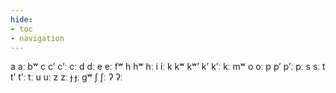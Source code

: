 ```yaml
---
hide:
- toc
- navigation
---
```

a
aː
bʷ
c
cʼ
cʼː
cː
d
dː
e
eː
fʷ
h
hʷ
hː
i
iː
k
kʷ
kʷʼ
kʼ
kʼː
kː
mʷ
o
oː
p
pʼ
pʼː
pː
s
sː
t
tʼ
tʼː
tː
u
uː
z
zː
ɟ
ɟː
ɡʷ
ʃ
ʃː
ʔ
ʔː

